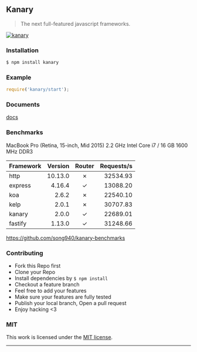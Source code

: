## Kanary

> The next full-featured javascript frameworks.

[![kanary](https://img.shields.io/npm/v/kanary.svg)](https://npmjs.org/kanary)

### Installation

```bash
$ npm install kanary
```

### Example

```js
require('kanary/start');
```

### Documents

[docs](./docs)

### Benchmarks

MacBook Pro (Retina, 15-inch, Mid 2015) 2.2 GHz Intel Core i7 / 16 GB 1600 MHz DDR3

| Framework | Version | Router | Requests\/s  |
| :---      | --:     | :-:    | --:          |
| http      | 10.13.0 | ✗      | 32534.93     |
| express   | 4.16.4  | ✓      | 13088.20     |
| koa       | 2.6.2   | ✗      | 22540.10     |
| kelp      | 2.0.1   | ✗      | 30707.83     |
| kanary    | 2.0.0   | ✓      | 22689.01     |
| fastify   | 1.13.0  | ✓      | 31248.66     |

https://github.com/song940/kanary-benchmarks

### Contributing
- Fork this Repo first
- Clone your Repo
- Install dependencies by `$ npm install`
- Checkout a feature branch
- Feel free to add your features
- Make sure your features are fully tested
- Publish your local branch, Open a pull request
- Enjoy hacking <3

### MIT

This work is licensed under the [MIT license](./LICENSE).

---

